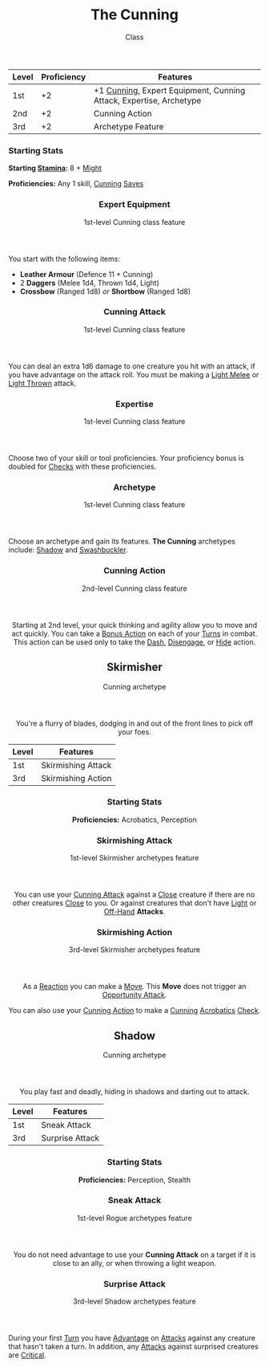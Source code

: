 <header>

# The Cunning

<p class="subheading">Class</p>

</header>

| Level | Proficiency | Features  |
| ----  | ----------- |- |
| 1st   | +2          | +1 [Cunning](pages/characters/attributes.md?id=cunning), Expert Equipment, Cunning Attack, Expertise, Archetype |
| 2nd   | +2          | Cunning Action |
| 3rd   | +2          | Archetype Feature |

### Starting Stats

**Starting [Stamina](pages/combat/stamina.md):** 8 + [Might](pages/characters/attributes.md?id=might)

**Proficiencies:** Any 1 skill, [Cunning](pages/characters/attributes.md?id=cunning) [Saves](pages/rules/rolling/saves.md)

<header>

### Expert Equipment

<p class="subheading">1st-level Cunning class feature</p>

</header>

You start with the following items:

 * **Leather Armour** (Defence 11 + Cunning)
 * 2 **Daggers** (Melee 1d4, Thrown 1d4, Light)
 * **Crossbow** (Ranged 1d8) *or* **Shortbow** (Ranged 1d8)

<header>

### Cunning Attack

<p class="subheading">1st-level Cunning class feature</p>

</header>

You can deal an extra 1d6 damage to one creature you hit with an attack, if you have advantage on the attack roll. You must be making a [Light Melee](pages/combat/attacks.md?id=describing-attacks) or [Light Thrown](pages/combat/attacks.md?id=describing-attacks) attack.

<header>

### Expertise

<p class="subheading">1st-level Cunning class feature</p>

</header>

Choose two of your skill or tool proficiencies. Your proficiency bonus is doubled for [Checks](pages/rules/rolling/checks.md) with these proficiencies.

<header>

### Archetype

<p class="subheading">1st-level Cunning class feature</p>

</header>

Choose an archetype and gain its features. **The Cunning** archetypes include: [Shadow](pages/classes/cunning.md?id=shadow) and [Swashbuckler](pages/classes/cunning.md?id=swashbuckler).

<header>

<header>

### Cunning Action

<p class="subheading">2nd-level Cunning class feature</p>

</header>

Starting at 2nd level, your quick thinking and agility allow you to move and act quickly. You can take a [Bonus Action](../../pages/combat/bonus-actions.md) on each of your [Turns](../../pages/combat/index.md) in combat. This action can be used only to take the [Dash](../../pages/combat/actions.md#dash), [Disengage](../../pages/combat/actions.md#disengage), or [Hide](../../pages/combat/actions.md#hide) action.

<header>

## Skirmisher

<p class="subheading">Cunning archetype</p>

</header>

You're a flurry of blades, dodging in and out of the front lines to pick off your foes.

| Level | Features
| ----  | -
| 1st   | Skirmishing Attack
| 3rd   | Skirmishing Action

### Starting Stats

**Proficiencies:** Acrobatics, Perception

<header>

### Skirmishing Attack

<p class="subheading">1st-level Skirmisher archetypes feature</p>

</header>

You can use your [Cunning Attack](#cunning-attack) against a [Close](../../pages/rules/distance.md) creature if there are no other creatures [Close](../../pages/rules/distance.md) to you. Or against creatures that don't have [Light](../../pages/combat/attacks.md) or [Off-Hand](../../pages/combat/bonus-actions.md#off-hand-attack) **Attacks**.

<header>

### Skirmishing Action

<p class="subheading">3rd-level Skirmisher archetypes feature</p>

</header>

As a [Reaction](../../pages/combat/reactions) you can make a [Move](../../pages/combat/moves.md). This **Move** does not trigger an [Opportunity Attack](../../pages/combat/reactions#opportunity-attack).

You can also use your [Cunning Action](#cunning-action) to make a [Cunning](../../pages/characters/attributes.md#cunning) [Acrobatics](../../pages/characters/skills.md#acrobatics) [Check](../../pages/rules/rolling/checks.md).

<header>

## Shadow

<p class="subheading">Cunning archetype</p>

</header>

You play fast and deadly, hiding in shadows and darting out to attack.

| Level | Features |
| ----  | - |
| 1st   | Sneak Attack |
| 3rd   | Surprise Attack |

### Starting Stats

**Proficiencies:** Perception, Stealth

<header>

### Sneak Attack

<p class="subheading">1st-level Rogue archetypes feature</p>

</header>

You do not need advantage to use your **Cunning Attack** on a target if it is close to an ally, or when throwing a light weapon.

### Surprise Attack

<p class="subheading">3rd-level Shadow archetypes feature</p>

</header>

During your first [Turn](../pages/combat/order.md) you have [Advantage](../pages/rules/advantage.md) on [Attacks](../pages/combat/attacks.md) against any creature that hasn't taken a turn. In addition, any [Attacks](../pages/combat/attacks.md) against surprised creatures are [Critical]().
